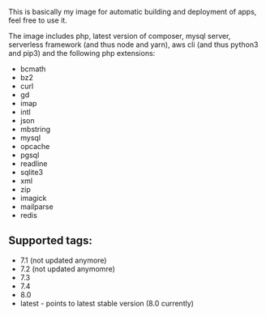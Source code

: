 This is basically my image for automatic building
and deployment of apps, feel free to use it.

The image includes php, latest version of composer,
mysql server, serverless framework (and thus node
and yarn), aws cli (and thus python3 and pip3)
and the following php extensions:

- bcmath
- bz2
- curl
- gd
- imap
- intl
- json
- mbstring
- mysql
- opcache
- pgsql
- readline
- sqlite3
- xml
- zip
- imagick
- mailparse
- redis

## Supported tags:

- 7.1 (not updated anymore)
- 7.2 (not updated anymomre)
- 7.3
- 7.4
- 8.0
- latest - points to latest stable version (8.0 currently)
